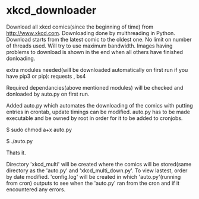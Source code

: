 # xkcd_downloader
Download all xkcd comics(since the beginning of time) from http://www.xkcd.com. Downloading done by multhreading in Python.
Download starts from the latest comic to the oldest one.
No limit on number of threads used. Will try to use maximum bandwidth. Images having problems to download is shown in the
end when all others have finished donloading.

extra modules needed(will be downloaded automatically on first run if you have pip3 or pip): requests , bs4

Required dependancies(above mentioned modules) will be checked and donloaded by auto.py on first run.

Added auto.py which automates the downloading of the comics with putting entries in crontab, update timings can be modified.
auto.py has to be made executable and be owned by root in order for it to be added to cronjobs.

$ sudo chmod a+x auto.py

$ ./auto.py

Thats it. 

Directory 'xkcd_multi' will be created where the comics will be stored(same directory as the 'auto.py' and
'xkcd_multi_down.py'. To view lastest, order by date modified.
'config.log' will be created in which 'auto.py'(running from cron) outputs to see when the 'auto.py' ran from the cron and 
if it encountered any errors.
